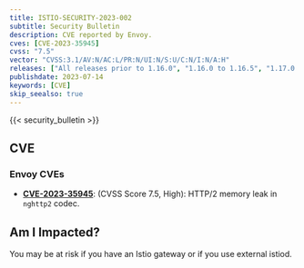 ```yaml
---
title: ISTIO-SECURITY-2023-002
subtitle: Security Bulletin
description: CVE reported by Envoy.
cves: [CVE-2023-35945]
cvss: "7.5"
vector: "CVSS:3.1/AV:N/AC:L/PR:N/UI:N/S:U/C:N/I:N/A:H"
releases: ["All releases prior to 1.16.0", "1.16.0 to 1.16.5", "1.17.0 to 1.17.3", "1.18.0"]
publishdate: 2023-07-14
keywords: [CVE]
skip_seealso: true
---
```


{{< security_bulletin >}}

## CVE

### Envoy CVEs

- __[CVE-2023-35945](https://github.com/envoyproxy/envoy/security/advisories/GHSA-jfxv-29pc-x22r)__: (CVSS Score 7.5, High):
HTTP/2 memory leak in `nghttp2` codec.

## Am I Impacted?

You may be at risk if you have an Istio gateway or if you use external istiod.
